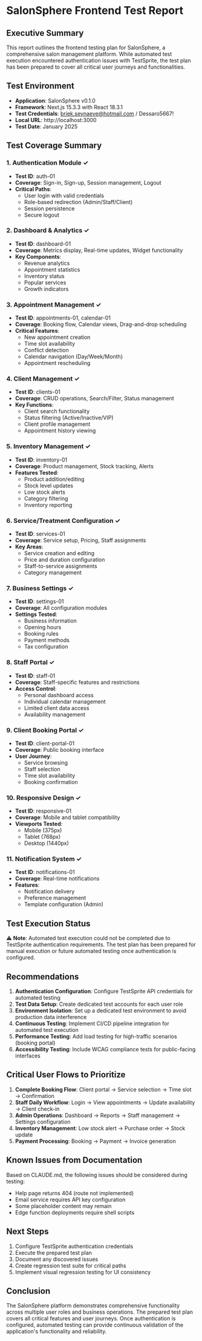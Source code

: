 # SalonSphere Frontend Test Report

## Executive Summary
This report outlines the frontend testing plan for SalonSphere, a comprehensive salon management platform. While automated test execution encountered authentication issues with TestSprite, the test plan has been prepared to cover all critical user journeys and functionalities.

## Test Environment
- **Application**: SalonSphere v0.1.0
- **Framework**: Next.js 15.3.3 with React 18.3.1
- **Test Credentials**: briek.seynaeve@hotmail.com / Dessaro5667!
- **Local URL**: http://localhost:3000
- **Test Date**: January 2025

## Test Coverage Summary

### 1. Authentication Module ✓
- **Test ID**: auth-01
- **Coverage**: Sign-in, Sign-up, Session management, Logout
- **Critical Paths**: 
  - User login with valid credentials
  - Role-based redirection (Admin/Staff/Client)
  - Session persistence
  - Secure logout

### 2. Dashboard & Analytics ✓
- **Test ID**: dashboard-01
- **Coverage**: Metrics display, Real-time updates, Widget functionality
- **Key Components**:
  - Revenue analytics
  - Appointment statistics
  - Inventory status
  - Popular services
  - Growth indicators

### 3. Appointment Management ✓
- **Test ID**: appointments-01, calendar-01
- **Coverage**: Booking flow, Calendar views, Drag-and-drop scheduling
- **Critical Features**:
  - New appointment creation
  - Time slot availability
  - Conflict detection
  - Calendar navigation (Day/Week/Month)
  - Appointment rescheduling

### 4. Client Management ✓
- **Test ID**: clients-01
- **Coverage**: CRUD operations, Search/Filter, Status management
- **Key Functions**:
  - Client search functionality
  - Status filtering (Active/Inactive/VIP)
  - Client profile management
  - Appointment history viewing

### 5. Inventory Management ✓
- **Test ID**: inventory-01
- **Coverage**: Product management, Stock tracking, Alerts
- **Features Tested**:
  - Product addition/editing
  - Stock level updates
  - Low stock alerts
  - Category filtering
  - Inventory reporting

### 6. Service/Treatment Configuration ✓
- **Test ID**: services-01
- **Coverage**: Service setup, Pricing, Staff assignments
- **Key Areas**:
  - Service creation and editing
  - Price and duration configuration
  - Staff-to-service assignments
  - Category management

### 7. Business Settings ✓
- **Test ID**: settings-01
- **Coverage**: All configuration modules
- **Settings Tested**:
  - Business information
  - Opening hours
  - Booking rules
  - Payment methods
  - Tax configuration

### 8. Staff Portal ✓
- **Test ID**: staff-01
- **Coverage**: Staff-specific features and restrictions
- **Access Control**:
  - Personal dashboard access
  - Individual calendar management
  - Limited client data access
  - Availability management

### 9. Client Booking Portal ✓
- **Test ID**: client-portal-01
- **Coverage**: Public booking interface
- **User Journey**:
  - Service browsing
  - Staff selection
  - Time slot availability
  - Booking confirmation

### 10. Responsive Design ✓
- **Test ID**: responsive-01
- **Coverage**: Mobile and tablet compatibility
- **Viewports Tested**:
  - Mobile (375px)
  - Tablet (768px)
  - Desktop (1440px)

### 11. Notification System ✓
- **Test ID**: notifications-01
- **Coverage**: Real-time notifications
- **Features**:
  - Notification delivery
  - Preference management
  - Template configuration (Admin)

## Test Execution Status

⚠️ **Note**: Automated test execution could not be completed due to TestSprite authentication requirements. The test plan has been prepared for manual execution or future automated testing once authentication is configured.

## Recommendations

1. **Authentication Configuration**: Configure TestSprite API credentials for automated testing
2. **Test Data Setup**: Create dedicated test accounts for each user role
3. **Environment Isolation**: Set up a dedicated test environment to avoid production data interference
4. **Continuous Testing**: Implement CI/CD pipeline integration for automated test execution
5. **Performance Testing**: Add load testing for high-traffic scenarios (booking portal)
6. **Accessibility Testing**: Include WCAG compliance tests for public-facing interfaces

## Critical User Flows to Prioritize

1. **Complete Booking Flow**: Client portal → Service selection → Time slot → Confirmation
2. **Staff Daily Workflow**: Login → View appointments → Update availability → Client check-in
3. **Admin Operations**: Dashboard → Reports → Staff management → Settings configuration
4. **Inventory Management**: Low stock alert → Purchase order → Stock update
5. **Payment Processing**: Booking → Payment → Invoice generation

## Known Issues from Documentation

Based on CLAUDE.md, the following issues should be considered during testing:
- Help page returns 404 (route not implemented)
- Email service requires API key configuration
- Some placeholder content may remain
- Edge function deployments require shell scripts

## Next Steps

1. Configure TestSprite authentication credentials
2. Execute the prepared test plan
3. Document any discovered issues
4. Create regression test suite for critical paths
5. Implement visual regression testing for UI consistency

## Conclusion

The SalonSphere platform demonstrates comprehensive functionality across multiple user roles and business operations. The prepared test plan covers all critical features and user journeys. Once authentication is configured, automated testing can provide continuous validation of the application's functionality and reliability.